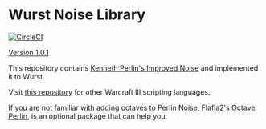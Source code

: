 # Wurst Noise Library

[![CircleCI](https://circleci.com/gh/eGlint/wurstNoiselib.svg?style=svg)](https://circleci.com/gh/eGlint/wurstNoiselib)

[Version 1.0.1](CHANGELOG.md)

This repository contains [Kenneth Perlin's Improved Noise](https://mrl.nyu.edu/~perlin/noise/) and implemented it to Wurst.

Visit [this repository](https://github.com/eGlint/Warcraft-III-Perlin-Noise) for other Warcraft III scripting languages.

If you are not familiar with adding octaves to Perlin Noise, [Flafla2's Octave Perlin](https://flafla2.github.io/2014/08/09/perlinnoise.html), is an optional package that can help you.

